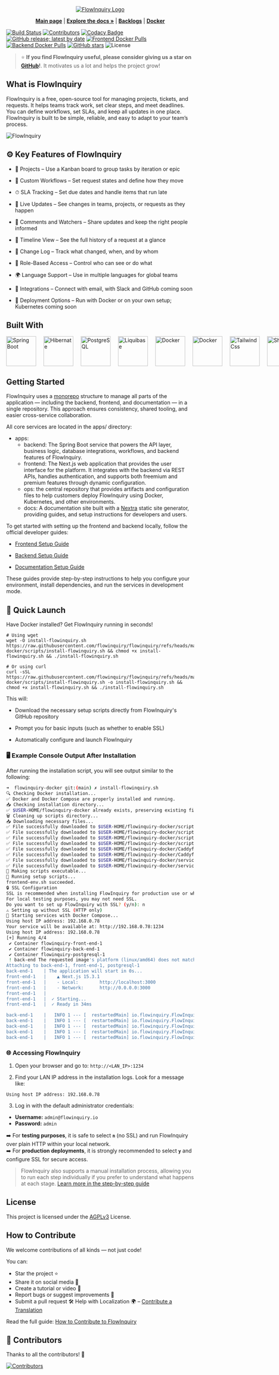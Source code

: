 <div style="display: flex; justify-content: center; align-items: center;">
  <a href="https://flowinquiry.io" target="_blank">
    <picture>
      <source media="(prefers-color-scheme: dark)" srcset="assets/logo-dark.svg" type="image/svg+xml">
      <img alt="FlowInquiry Logo" src="assets/logo-light.svg"/>
    </picture>
  </a>
</div>

<p align="center">
  <a href="https://flowinquiry.io"><strong>Main page</strong></a> |
  <a href="https://docs.flowinquiry.io"><strong>Explore the docs »</strong></a> |
  <a href="https://github.com/orgs/flowinquiry/projects/4/views/3"><strong>Backlogs</strong></a> |
  <a href="https://hub.docker.com/u/flowinquiry"><strong>Docker</strong></a>
</p>

[![Build Status](https://github.com/flowinquiry/flowinquiry/actions/workflows/ci.yml/badge.svg)](https://github.com/flowinquiry/flowinquiry/actions/workflows/ci.yml)
[![Contributors](https://img.shields.io/github/contributors/flowinquiry/flowinquiry.svg)](https://github.com/flowinquiry/flowinquiry/graphs/contributors)
[![Codacy Badge](https://app.codacy.com/project/badge/Grade/69704fb598fa40b5b053916ba4272797)](https://app.codacy.com/gh/flowinquiry/flowinquiry/dashboard?utm_source=gh&utm_medium=referral&utm_content=&utm_campaign=Badge_grade)
[![GitHub release; latest by date](https://img.shields.io/github/v/release/flowinquiry/flowinquiry)](https://github.com/flowinquiry/flowinquiry/releases)
[![Frontend Docker Pulls](https://img.shields.io/docker/pulls/flowinquiry/flowinquiry-frontend?label=frontend%20pulls&logo=docker)](https://hub.docker.com/r/flowinquiry/flowinquiry-frontend)
[![Backend Docker Pulls](https://img.shields.io/docker/pulls/flowinquiry/flowinquiry-server?label=backend%20pulls&logo=docker)](https://hub.docker.com/r/flowinquiry/flowinquiry-server)
[![GitHub stars](https://img.shields.io/github/stars/flowinquiry/flowinquiry-server.svg?style=social)](https://github.com/flowinquiry/flowinquiry-server/stargazers)
![License](https://img.shields.io/badge/License-AGPLv3-blue)

> ⭐ **If you find FlowInquiry useful, please consider giving us a star on [GitHub](https://github.com/flowinquiry/flowinquiry)!**. It motivates us a lot and helps the project grow!

## What is FlowInquiry

FlowInquiry is a free, open-source tool for managing projects, tickets, and requests. It helps teams track work, set clear steps, and meet deadlines. You can define workflows, set SLAs, and keep all updates in one place. FlowInquiry is built to be simple, reliable, and easy to adapt to your team’s process.

![FlowInquiry](assets/flowinquiry_slide.webp)

## ⚙️ Key Features of FlowInquiry

* 📂 Projects – Use a Kanban board to group tasks by iteration or epic

* 🧩 Custom Workflows – Set request states and define how they move

* ⏱ SLA Tracking – Set due dates and handle items that run late

* 🔄 Live Updates – See changes in teams, projects, or requests as they happen

* 👥 Comments and Watchers – Share updates and keep the right people informed

* 📅 Timeline View – See the full history of a request at a glance

* 🧵 Change Log – Track what changed, when, and by whom

* 🔐 Role-Based Access – Control who can see or do what

* 🌍 Language Support – Use in multiple languages for global teams

* 🔌 Integrations – Connect with email, with Slack and GitHub coming soon

* 🚀 Deployment Options – Run with Docker or on your own setup; Kubernetes coming soon

## Built With

<div style="display: flex; justify-content: left; gap: 20px; align-items: center;">
    <img src="assets/spring-boot.svg" alt="Spring Boot" width="80" height="80" title="Acts as the backbone of the back-end, orchestrating various components. It handles the creation and management of REST APIs, service layers, and controllers to facilitate business logic. Spring Boot also integrates seamlessly with the database through JPA and Hibernate and provides hooks for adding essential services like logging, tracing, and monitoring to ensure a well-rounded and maintainable application architecture">
    <img src="assets/hibernate.svg" alt="Hibernate" width="80" height="80" title="Serves as the ORM (Object-Relational Mapping) framework, facilitating seamless interaction between Java objects and the database">
    <img src="assets/postgresql.svg" alt="PostgreSQL" width="80" height="80" title="Acts as the primary relational database, offering reliability, scalability, and robust support for complex queries">
    <img src="assets/liquibase.svg" alt="Liquibase" width="80" height="80" title="Manages database schema changes through version-controlled migration scripts, ensuring consistency across environments">
    <img src="assets/docker.svg" alt="Docker" width="80" height="80" title="Provides containerization for consistent application deployment across environments, enabling scalability and portability">
    <img src="assets/nextjs.svg" alt="Docker" width="80" height="80" title="Used as the primary framework to structure the application, managing routing and integrating client-side rendering powered by React.js. Next.js facilitates seamless communication with the FlowInquiry back-end via REST APIs, ensuring a smooth data exchange and interactive user experience">
    <img src="assets/tailwind-css.svg" alt="Tailwind Css" width="80" height="80" title="Used in combination with ShadCN and FlowInquiry's custom components to deliver flexible layouts and customizable themes">
    <img src="assets/shadcn-ui.svg" alt="Shadcn" width="80" height="80" title="Serves as the foundation of the FlowInquiry UI, providing a consistent and accessible design system. All FlowInquiry components are built on top of ShadCN, ensuring a cohesive and extensible user interface across the application">
</div>

## Getting Started

FlowInquiry uses a [monorepo](https://monorepo.tools/) structure to manage all parts of the application — including the backend, frontend, and documentation — in a single repository. This approach ensures consistency, shared tooling, and easier cross-service collaboration.

All core services are located in the apps/ directory:

* apps:
  * backend: The Spring Boot service that powers the API layer, business logic, database integrations, workflows, and backend features of FlowInquiry.
  * frontend: The Next.js web application that provides the user interface for the platform. It integrates with the backend via REST APIs, handles authentication, and supports both freemium and premium features through dynamic configuration.
  * ops: the central repository that provides artifacts and configuration files to help customers deploy FlowInquiry using Docker, Kubernetes, and other environments.
  * docs: A documentation site built with a [Nextra](https://nextra.site/) static site generator, providing guides, and setup instructions for developers and users.

To get started with setting up the frontend and backend locally, follow the official developer guides:

* [Frontend Setup Guide](https://docs.flowinquiry.io/developer_guides/frontend/getting_started)

* [Backend Setup Guide](https://docs.flowinquiry.io/developer_guides/backend/getting_started)

* [Documentation Setup Guide](https://docs.flowinquiry.io/developer_guides/documentation)

These guides provide step-by-step instructions to help you configure your environment, install dependencies, and run the services in development mode.

## 🚀 Quick Launch

Have Docker installed? Get FlowInquiry running in seconds!

```
# Using wget
wget -O install-flowinquiry.sh https://raw.githubusercontent.com/flowinquiry/flowinquiry/refs/heads/main/apps/ops/flowinquiry-docker/scripts/install-flowinquiry.sh && chmod +x install-flowinquiry.sh && ./install-flowinquiry.sh

# Or using curl
curl -sSL https://raw.githubusercontent.com/flowinquiry/flowinquiry/refs/heads/main/apps/ops/flowinquiry-docker/scripts/install-flowinquiry.sh -o install-flowinquiry.sh && chmod +x install-flowinquiry.sh && ./install-flowinquiry.sh
```
This will:

* Download the necessary setup scripts directly from FlowInquiry's GitHub repository

* Prompt you for basic inputs (such as whether to enable SSL)

* Automatically configure and launch FlowInquiry

### 🖥️ Example Console Output After Installation

After running the installation script, you will see output similar to the following:

```bash
➜  flowinquiry-docker git:(main) ✗ install-flowinquiry.sh
🔍 Checking Docker installation...
✅ Docker and Docker Compose are properly installed and running.
📥 Checking installation directory...
✅ $USER-HOME/flowinquiry-docker already exists, preserving existing files.
🗑️ Cleaning up scripts directory...
📥 Downloading necessary files...
✅ File successfully downloaded to $USER-HOME/flowinquiry-docker/scripts/all.sh using curl
✅ File successfully downloaded to $USER-HOME/flowinquiry-docker/scripts/shared.sh using curl
✅ File successfully downloaded to $USER-HOME/flowinquiry-docker/scripts/backend-env.sh using curl
✅ File successfully downloaded to $USER-HOME/flowinquiry-docker/scripts/frontend-env.sh using curl
✅ File successfully downloaded to $USER-HOME/flowinquiry-docker/Caddyfile_http using curl
✅ File successfully downloaded to $USER-HOME/flowinquiry-docker/Caddyfile_https using curl
✅ File successfully downloaded to $USER-HOME/flowinquiry-docker/services_http.yml using curl
✅ File successfully downloaded to $USER-HOME/flowinquiry-docker/services_https.yml using curl
🔧 Making scripts executable...
🚀 Running setup scripts...
frontend-env.sh succeeded.
🔒 SSL Configuration
SSL is recommended when installing FlowInquiry for production use or when accessing from anywhere.
For local testing purposes, you may not need SSL.
Do you want to set up FlowInquiry with SSL? (y/n): n
⚠️ Setting up without SSL (HTTP only)
🐳 Starting services with Docker Compose...
Using host IP address: 192.168.0.78
Your service will be available at: http://192.168.0.78:1234
Using host IP address: 192.168.0.78
[+] Running 4/4
 ✔ Container flowinquiry-front-end-1                                                                                                                       Recreated                                                                                                                                                                                                                                                                                                      0.0s
 ✔ Container flowinquiry-back-end-1                                                                                                                        Recreated                                                                                                                                                                                                                                                                                                      0.1s
 ✔ Container flowinquiry-postgresql-1                                                                                                                      Recreated                                                                                                                                                                                                                                                                                                      0.0s
 ! back-end The requested image's platform (linux/amd64) does not match the detected host platform (linux/arm64/v8) and no specific platform was requested                                                                                                                                                                                                                                                                                                                0.0s
Attaching to back-end-1, front-end-1, postgresql-1
back-end-1    | The application will start in 0s...
front-end-1   |    ▲ Next.js 15.3.1
front-end-1   |    - Local:        http://localhost:3000
front-end-1   |    - Network:      http://0.0.0.0:3000
front-end-1   |
front-end-1   |  ✓ Starting...
front-end-1   |  ✓ Ready in 34ms

back-end-1    |   INFO 1 --- [  restartedMain] io.flowinquiry.FlowInquiryApp.logApplicationStartup:120 : ----------------------------------------------------------
back-end-1    |   INFO 1 --- [  restartedMain] io.flowinquiry.FlowInquiryApp.logApplicationStartup:121 :        Application 'FlowInquiry' is running! Access URLs:
back-end-1    |   INFO 1 --- [  restartedMain] io.flowinquiry.FlowInquiryApp.logApplicationStartup:122 :        Local:          http://localhost:8080/
back-end-1    |   INFO 1 --- [  restartedMain] io.flowinquiry.FlowInquiryApp.logApplicationStartup:123 :        External:       http://172.18.0.4:8080/
back-end-1    |   INFO 1 --- [  restartedMain] io.flowinquiry.FlowInquiryApp.logApplicationStartup:124 :        Profile(s):     prod
```

### 🌐 Accessing FlowInquiry
1. Open your browser and go to: `http://<LAN_IP>:1234`

2. Find your LAN IP address in the installation logs. Look for a message like:
```
Using host IP address: 192.168.0.78
```

3. Log in with the default administrator credentials:
- **Username:** `admin@flowinquiry.io`
- **Password:** `admin`

➡️ For **testing purposes**, it is safe to select **`n`** (no SSL) and run FlowInquiry over plain HTTP within your local network.  
➡️ For **production deployments**, it is strongly recommended to select **`y`** and configure SSL for secure access.


> FlowInquiry also supports a manual installation process, allowing you to run each step individually if you prefer to understand what happens at each stage. [Learn more in the step-by-step guide](https://docs.flowinquiry.io/user_guides/setup/basic_installation#2-manual-step-by-step-installation)

## License
This project is licensed under the [AGPLv3](LICENSE) License.

## How to Contribute

We welcome contributions of all kinds — not just code!

You can:
- Star the project ⭐
- Share it on social media 📢
- Create a tutorial or video 🎥
- Report bugs or suggest improvements 🐛
- Submit a pull request 🛠️
  Help with Localization 🌍 – [Contribute a Translation](https://docs.flowinquiry.io/how_to_contributes/localization)

Read the full guide: [How to Contribute to FlowInquiry](https://docs.flowinquiry.io/how_to_contributes/your_action_is_meaningful_to_us)


## 💪 Contributors

Thanks to all the contributors! 🙌  

[![Contributors](https://contrib.rocks/image?repo=flowinquiry/flowinquiry-server)](https://github.com/flowinquiry/flowinquiry-server/graphs/contributors)